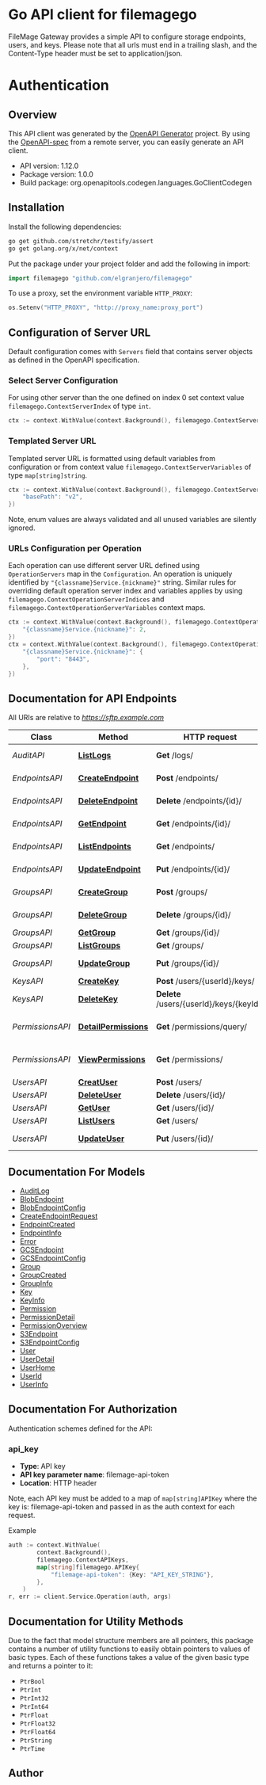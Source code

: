 # Go API client for filemagego

FileMage Gateway provides a simple API to configure storage endpoints, users, and keys. Please note that all urls must end in a trailing slash, and the Content-Type header must be set to application/json.

# Authentication

<!-- ReDoc-Inject: <security-definitions> -->

## Overview
This API client was generated by the [OpenAPI Generator](https://openapi-generator.tech) project.  By using the [OpenAPI-spec](https://www.openapis.org/) from a remote server, you can easily generate an API client.

- API version: 1.12.0
- Package version: 1.0.0
- Build package: org.openapitools.codegen.languages.GoClientCodegen

## Installation

Install the following dependencies:

```sh
go get github.com/stretchr/testify/assert
go get golang.org/x/net/context
```

Put the package under your project folder and add the following in import:

```go
import filemagego "github.com/elgranjero/filemagego"
```

To use a proxy, set the environment variable `HTTP_PROXY`:

```go
os.Setenv("HTTP_PROXY", "http://proxy_name:proxy_port")
```

## Configuration of Server URL

Default configuration comes with `Servers` field that contains server objects as defined in the OpenAPI specification.

### Select Server Configuration

For using other server than the one defined on index 0 set context value `filemagego.ContextServerIndex` of type `int`.

```go
ctx := context.WithValue(context.Background(), filemagego.ContextServerIndex, 1)
```

### Templated Server URL

Templated server URL is formatted using default variables from configuration or from context value `filemagego.ContextServerVariables` of type `map[string]string`.

```go
ctx := context.WithValue(context.Background(), filemagego.ContextServerVariables, map[string]string{
	"basePath": "v2",
})
```

Note, enum values are always validated and all unused variables are silently ignored.

### URLs Configuration per Operation

Each operation can use different server URL defined using `OperationServers` map in the `Configuration`.
An operation is uniquely identified by `"{classname}Service.{nickname}"` string.
Similar rules for overriding default operation server index and variables applies by using `filemagego.ContextOperationServerIndices` and `filemagego.ContextOperationServerVariables` context maps.

```go
ctx := context.WithValue(context.Background(), filemagego.ContextOperationServerIndices, map[string]int{
	"{classname}Service.{nickname}": 2,
})
ctx = context.WithValue(context.Background(), filemagego.ContextOperationServerVariables, map[string]map[string]string{
	"{classname}Service.{nickname}": {
		"port": "8443",
	},
})
```

## Documentation for API Endpoints

All URIs are relative to *https://sftp.example.com*

Class | Method | HTTP request | Description
------------ | ------------- | ------------- | -------------
*AuditAPI* | [**ListLogs**](docs/AuditAPI.md#listlogs) | **Get** /logs/ | Get audit log entries
*EndpointsAPI* | [**CreateEndpoint**](docs/EndpointsAPI.md#createendpoint) | **Post** /endpoints/ | Create endpoint
*EndpointsAPI* | [**DeleteEndpoint**](docs/EndpointsAPI.md#deleteendpoint) | **Delete** /endpoints/{id}/ | Delete endpoint
*EndpointsAPI* | [**GetEndpoint**](docs/EndpointsAPI.md#getendpoint) | **Get** /endpoints/{id}/ | Get endpoint
*EndpointsAPI* | [**ListEndpoints**](docs/EndpointsAPI.md#listendpoints) | **Get** /endpoints/ | List endpoints
*EndpointsAPI* | [**UpdateEndpoint**](docs/EndpointsAPI.md#updateendpoint) | **Put** /endpoints/{id}/ | Update endpoint
*GroupsAPI* | [**CreateGroup**](docs/GroupsAPI.md#creategroup) | **Post** /groups/ | Create group
*GroupsAPI* | [**DeleteGroup**](docs/GroupsAPI.md#deletegroup) | **Delete** /groups/{id}/ | Delete group
*GroupsAPI* | [**GetGroup**](docs/GroupsAPI.md#getgroup) | **Get** /groups/{id}/ | Get group
*GroupsAPI* | [**ListGroups**](docs/GroupsAPI.md#listgroups) | **Get** /groups/ | List groups
*GroupsAPI* | [**UpdateGroup**](docs/GroupsAPI.md#updategroup) | **Put** /groups/{id}/ | Update group
*KeysAPI* | [**CreateKey**](docs/KeysAPI.md#createkey) | **Post** /users/{userId}/keys/ | Add key
*KeysAPI* | [**DeleteKey**](docs/KeysAPI.md#deletekey) | **Delete** /users/{userId}/keys/{keyId}/ | Delete key
*PermissionsAPI* | [**DetailPermissions**](docs/PermissionsAPI.md#detailpermissions) | **Get** /permissions/query/ | Folder permission detail
*PermissionsAPI* | [**ViewPermissions**](docs/PermissionsAPI.md#viewpermissions) | **Get** /permissions/ | Folder permissions overview
*UsersAPI* | [**CreatUser**](docs/UsersAPI.md#creatuser) | **Post** /users/ | Create user
*UsersAPI* | [**DeleteUser**](docs/UsersAPI.md#deleteuser) | **Delete** /users/{id}/ | Delete user
*UsersAPI* | [**GetUser**](docs/UsersAPI.md#getuser) | **Get** /users/{id}/ | Get user
*UsersAPI* | [**ListUsers**](docs/UsersAPI.md#listusers) | **Get** /users/ | List users
*UsersAPI* | [**UpdateUser**](docs/UsersAPI.md#updateuser) | **Put** /users/{id}/ | Update user


## Documentation For Models

 - [AuditLog](docs/AuditLog.md)
 - [BlobEndpoint](docs/BlobEndpoint.md)
 - [BlobEndpointConfig](docs/BlobEndpointConfig.md)
 - [CreateEndpointRequest](docs/CreateEndpointRequest.md)
 - [EndpointCreated](docs/EndpointCreated.md)
 - [EndpointInfo](docs/EndpointInfo.md)
 - [Error](docs/Error.md)
 - [GCSEndpoint](docs/GCSEndpoint.md)
 - [GCSEndpointConfig](docs/GCSEndpointConfig.md)
 - [Group](docs/Group.md)
 - [GroupCreated](docs/GroupCreated.md)
 - [GroupInfo](docs/GroupInfo.md)
 - [Key](docs/Key.md)
 - [KeyInfo](docs/KeyInfo.md)
 - [Permission](docs/Permission.md)
 - [PermissionDetail](docs/PermissionDetail.md)
 - [PermissionOverview](docs/PermissionOverview.md)
 - [S3Endpoint](docs/S3Endpoint.md)
 - [S3EndpointConfig](docs/S3EndpointConfig.md)
 - [User](docs/User.md)
 - [UserDetail](docs/UserDetail.md)
 - [UserHome](docs/UserHome.md)
 - [UserId](docs/UserId.md)
 - [UserInfo](docs/UserInfo.md)


## Documentation For Authorization


Authentication schemes defined for the API:
### api_key

- **Type**: API key
- **API key parameter name**: filemage-api-token
- **Location**: HTTP header

Note, each API key must be added to a map of `map[string]APIKey` where the key is: filemage-api-token and passed in as the auth context for each request.

Example

```go
auth := context.WithValue(
		context.Background(),
		filemagego.ContextAPIKeys,
		map[string]filemagego.APIKey{
			"filemage-api-token": {Key: "API_KEY_STRING"},
		},
	)
r, err := client.Service.Operation(auth, args)
```


## Documentation for Utility Methods

Due to the fact that model structure members are all pointers, this package contains
a number of utility functions to easily obtain pointers to values of basic types.
Each of these functions takes a value of the given basic type and returns a pointer to it:

* `PtrBool`
* `PtrInt`
* `PtrInt32`
* `PtrInt64`
* `PtrFloat`
* `PtrFloat32`
* `PtrFloat64`
* `PtrString`
* `PtrTime`

## Author



